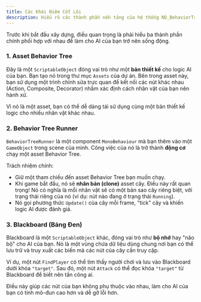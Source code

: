 ```yaml
---
title: Các Khái Niệm Cốt Lõi
description: Hiểu rõ các thành phần nền tảng của hệ thống ND_BehaviorTree.
---
```


Trước khi bắt đầu xây dựng, điều quan trọng là phải hiểu ba thành phần chính phối hợp với nhau để làm cho AI của bạn trở nên sống động.

### 1. Asset Behavior Tree

Đây là một `ScriptableObject` đóng vai trò như một **bản thiết kế** cho logic AI của bạn. Bạn tạo nó trong thư mục `Assets` của dự án. Bên trong asset này, bạn sử dụng một trình chỉnh sửa trực quan để kết nối các nút khác nhau (Action, Composite, Decorator) nhằm xác định cách nhân vật của bạn nên hành xử.

Vì nó là một asset, bạn có thể dễ dàng tái sử dụng cùng một bản thiết kế logic cho nhiều nhân vật khác nhau.

### 2. Behavior Tree Runner

`BehaviorTreeRunner` là một component `MonoBehaviour` mà bạn thêm vào một `GameObject` trong scene của mình. Công việc của nó là trở thành **động cơ** chạy một asset Behavior Tree.

Trách nhiệm chính:
- Giữ một tham chiếu đến asset Behavior Tree bạn muốn chạy.
- Khi game bắt đầu, nó sẽ **nhân bản (clone)** asset cây. Điều này rất quan trọng! Nó có nghĩa là mỗi nhân vật sẽ có một bản sao cây riêng biệt, với trạng thái riêng của nó (ví dụ: nút nào đang ở trạng thái `Running`).
- Nó gọi phương thức `Update()` của cây mỗi frame, "tick" cây và khiến logic AI được đánh giá.

### 3. Blackboard (Bảng Đen)

Blackboard là một `ScriptableObject` khác, đóng vai trò như **bộ nhớ** hay "não bộ" cho AI của bạn. Nó là một vùng chứa dữ liệu dùng chung nơi bạn có thể lưu trữ và truy xuất các biến mà các nút của cây cần truy cập.

Ví dụ, một nút `FindPlayer` có thể tìm thấy người chơi và lưu vào Blackboard dưới khóa `"target"`. Sau đó, một nút `Attack` có thể đọc khóa `"target"` từ Blackboard để biết nên tấn công ai.

Điều này giúp các nút của bạn không phụ thuộc vào nhau, làm cho AI của bạn có tính mô-đun cao hơn và dễ gỡ lỗi hơn.
